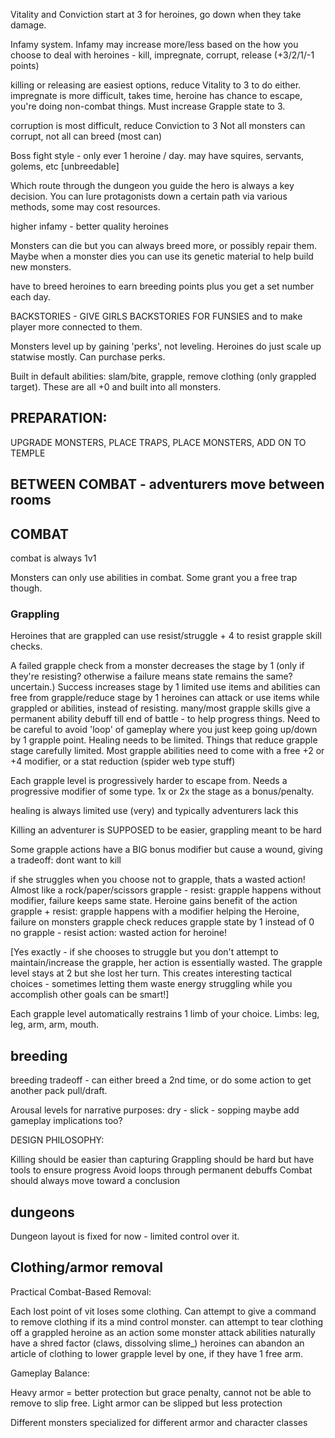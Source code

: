 Vitality and Conviction start at 3 for heroines, go down when they take damage.

Infamy system. Infamy may increase more/less based on the how you choose to deal with heroines - kill, impregnate, corrupt, release (+3/2/1/-1 points)

killing or releasing are easiest options, reduce Vitality to 3 to do either.
impregnate is more difficult, takes time, heroine has chance to escape, you're doing non-combat things. Must increase Grapple state to 3.

corruption is most difficult, reduce Conviction to 3 Not all monsters can corrupt, not all can breed (most can)

Boss fight style - only ever 1 heroine / day. may have squires, servants, golems, etc [unbreedable]

Which route through the dungeon you guide the hero is always a key decision. You can lure protagonists down a certain path via various methods, some may cost resources.

higher infamy - better quality heroines

Monsters can die but you can always breed more, or possibly repair them. Maybe when a monster dies you can use its genetic material to help build new monsters.

have to breed heroines to earn breeding points plus you get a set number each day.

BACKSTORIES - GIVE GIRLS BACKSTORIES FOR FUNSIES and to make player more connected to them.

Monsters level up by gaining 'perks', not leveling. Heroines do just scale up statwise mostly. Can purchase perks. 

Built in default abilities: slam/bite, grapple, remove clothing (only grappled target). These are all +0 and built into all monsters.

## PREPARATION: 
UPGRADE MONSTERS, PLACE TRAPS, PLACE MONSTERS, ADD ON TO TEMPLE

## BETWEEN COMBAT - adventurers move between rooms

## COMBAT

combat is always 1v1

Monsters can only use abilities in combat. Some grant you a free trap though.

### Grappling

Heroines that are grappled can use resist/struggle + 4 to resist grapple skill checks.

A failed grapple check from a monster decreases the stage by 1 (only if they're resisting? otherwise a failure means state remains the same? uncertain.)
Success increases stage by 1
limited use items and abilities can free from grapple/reduce stage by 1
heroines can attack or use items while grappled or abilities, instead of resisting.
many/most grapple skills give a permanent ability debuff till end of battle - to help progress things.
Need to be careful to avoid 'loop' of gameplay where you just keep going up/down by 1 grapple point. 
Healing needs to be limited. Things that reduce grapple stage carefully limited. Most grapple abilities need to come with a free +2 or +4 modifier, or a stat reduction (spider web type stuff)

Each grapple level is progressively harder to escape from. Needs a progressive modifier of some type. 1x or 2x the stage as a bonus/penalty.

healing is always limited use (very) and typically adventurers lack this

Killing an adventurer is SUPPOSED to be easier, grappling meant to be hard

Some grapple actions have a BIG bonus modifier but cause a wound, giving a tradeoff: dont want to kill

if she struggles when you choose not to grapple, thats a wasted action! Almost like a rock/paper/scissors
grapple - resist: grapple happens without modifier, failure keeps same state. Heroine gains benefit of the action
grapple + resist: grapple happens with a modifier helping the Heroine, failure on monsters grapple check reduces grapple state by 1 instead of 0
no grapple - resist action: wasted action for heroine!

[Yes exactly - if she chooses to struggle but you don't attempt to maintain/increase the grapple, her action is essentially wasted. The grapple level stays at 2 but she lost her turn. This creates interesting tactical choices - sometimes letting them waste energy struggling while you accomplish other goals can be smart!]

Each grapple level automatically restrains 1 limb of your choice. Limbs: leg, leg, arm, arm, mouth.

## breeding

breeding tradeoff - can either breed a 2nd time, or do some action to get another pack pull/draft.

Arousal levels for narrative purposes:
 dry - slick - sopping
maybe add gameplay implications too?

DESIGN PHILOSOPHY:

Killing should be easier than capturing
Grappling should be hard but have tools to ensure progress
Avoid loops through permanent debuffs
Combat should always move toward a conclusion

## dungeons

Dungeon layout is fixed for now - limited control over it.
## Clothing/armor removal

Practical Combat-Based Removal:

Each lost point of vit loses some clothing.
Can attempt to give a command to remove clothing if its a mind control monster.
can attempt to tear clothing off a grappled heroine as an action
some monster attack abilities naturally have a shred factor (claws, dissolving slime_)
heroines can abandon an article of clothing to lower grapple level by one, if they have 1 free arm.

Gameplay Balance:

Heavy armor = better protection but grace penalty, cannot not be able to remove to slip free.
Light armor can be slipped but less protection

Different monsters specialized for different armor and character classes
